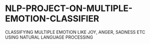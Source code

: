 # NLP-PROJECT-ON-MULTIPLE-EMOTION-CLASSIFIER
CLASSIFYING MULTIPLE EMOTION LIKE JOY, ANGER, SADNESS ETC USING NATURAL LANGUAGE PROCESSING
